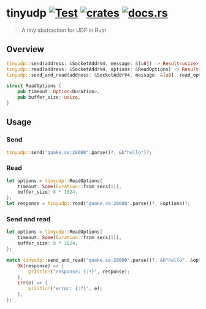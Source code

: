 # tinyudp [![Test](https://github.com/vikpe/tinyudp/actions/workflows/test.yml/badge.svg?branch=main)](https://github.com/vikpe/tinyudp/actions/workflows/test.yml) [![crates](https://img.shields.io/crates/v/tinyudp)](https://crates.io/crates/tinyudp) [![docs.rs](https://img.shields.io/docsrs/tinyudp)](https://docs.rs/tinyudp/)

> A tiny abstraction for UDP in Rust

## Overview

```rust
tinyudp::send(address: &SocketAddrV4, message: &[u8]) -> Result<usize>
tinyudp::read(address: &SocketAddrV4, options: &ReadOptions) -> Result<Vec<u8>>
tinyudp::send_and_read(address: &SocketAddrV4, message: &[u8], read_options: &ReadOptions) -> Result<Vec<u8>>

struct ReadOptions {
    pub timeout: Option<Duration>,
    pub buffer_size: usize,
}
```

## Usage

### Send

```rust
tinyudp::send("quake.se:28000".parse()?, &b"hello")?;
```

### Read

```rust
let options = tinyudp::ReadOptions{
    timeout: Some(Duration::from_secs(1)),
    buffer_size: 8 * 1024,
};
let response = tinyudp::read("quake.se:28000".parse()?, &options)?;
```

### Send and read

```rust
let options = tinyudp::ReadOptions{
    timeout: Some(Duration::from_secs(1)),
    buffer_size: 8 * 1024,
};

match tinyudp::send_and_read("quake.se:28000".parse()?, &b"hello", &options) {
    Ok(response) => {
        println!("response: {:?}", response);
    },
    Err(e) => {
        println!("error: {:?}", e);
    },
};
```
